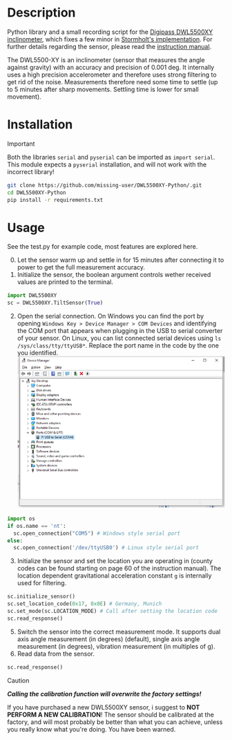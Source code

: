 # Description
Python library and a small recording script for the [Digipass DWL5500XY inclinometer](https://www.digipas.com/product/precision-measurement/2-axis-inclination-sensor-module/dwl-5500xy.php), which fixes a few minor in [Stormholt's implementation](https://github.com/Stormholt/DWL5500XY-Python). 
For further details regarding the sensor, please read the [instruction manual](https://www.digipas.com/documents/DWL-5x000%20Instruction%20Manual-rev.2.4.12.pdf). 

The DWL5500-XY is an inclinometer (sensor that measures the angle against gravity) with an accuracy and precision of 0.001 deg. It internally uses a high precision accelerometer and therefore uses strong filtering to get rid of the noise. Measurements therefore need some time to settle (up to 5 minutes after sharp movements. Settling time is lower for small movement).

# Installation
> [!IMPORTANT]
> Both the libraries `serial` and `pyserial` can be imported as `import serial`. This module expects a `pyserial` installation, and will not work with the incorrect library!
```sh
git clone https://github.com/missing-user/DWL5500XY-Python/.git
cd DWL5500XY-Python
pip install -r requirements.txt
```

# Usage
See the test.py for example code, most features are explored here. 

0. Let the sensor warm up and settle in for 15 minutes after connecting it to power to get the full measurement accuracy.
1. Initialize the sensor, the boolean argument controls wether received values are printed to the terminal.
```python
import DWL5500XY
sc = DWL5500XY.TiltSensor(True)
```
2. Open the serial connection. On Windows you can find the port by opening `Windows Key > Device Manager > COM Devices` and identifying the COM port that appears when plugging in the USB to serial converter of your sensor. On Linux, you can list connected serial devices using `ls /sys/class/tty/ttyUSB*`. Replace the port name in the code by the one you identified.
![windows screenshot](Windows10USB.png)
```python
import os
if os.name == 'nt':
  sc.open_connection("COM5") # Windows style serial port
else:
  sc.open_connection('/dev/ttyUSB0') # Linux style serial port
```
3. Initialize the sensor and set the location you are operating in (county codes can be found starting on page 60 of the instruction manual). The location dependent gravitational acceleration constant `g` is internally used for filtering. 
```python
sc.initialize_sensor()
sc.set_location_code(0x17, 0x0E) # Germany, Munich
sc.set_mode(sc.LOCATION_MODE) # Call after setting the location code
sc.read_response()
```
5. Switch the sensor into the correct measurement mode. It supports dual axis angle measurement (in degrees) (default), single axis angle measurement (in degrees), vibration measurement (in multiples of g). 
4. Read data from the sensor.
```python
sc.read_response()
```

> [!CAUTION]
> ***Calling the calibration function will overwrite the factory settings!***
>
> If you have purchased a new DWL5500XY sensor, i suggest to **NOT PERFORM A NEW CALIBRATION**! The sensor should be calibrated at the factory, and will most probably be better than what you can achieve, unless you really know what you're doing. You have been warned.
